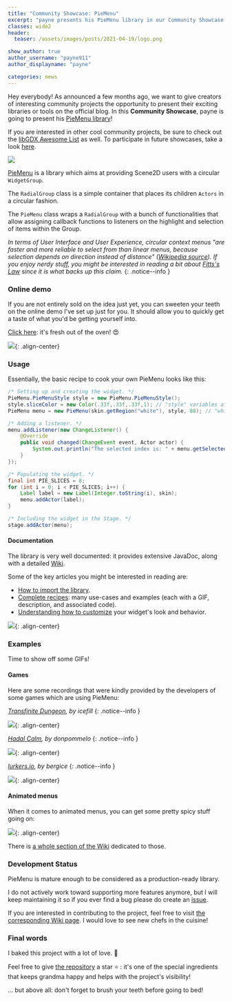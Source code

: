 ```yaml
---
title: "Community Showcase: PieMenu"
excerpt: "payne presents his PieMenu library in our Community Showcase!"
classes: wide2
header:
  teaser: /assets/images/posts/2021-04-19/logo.png 

show_author: true
author_username: "payne911"
author_displayname: "payne"

categories: news
---
```


 <div class="notice--primary">
   <p>
     Hey everybody! As announced a few months ago, we want to give creators of interesting community projects the opportunity to present their exciting libraries or tools on the official blog. In this <b>Community Showcase</b>, payne is going to present his <a href="https://github.com/payne911/PieMenu#readme">PieMenu library</a>!
   </p>
   <p>
     If you are interested in other cool community projects, be sure to check out the <a href="https://github.com/rafaskb/awesome-libgdx#readme">libGDX Awesome List</a> as well. To participate in future showcases, take a look <a href="https://github.com/libgdx/libgdx.github.io/wiki/Community-Showcases">here</a>.
   </p>
 </div>


![](/assets/images/posts/2021-04-19/logo.png)

[PieMenu](https://github.com/payne911/PieMenu/) is a library which aims at providing Scene2D users with a circular `WidgetGroup`.

The `RadialGroup` class is a simple container that places its children `Actors` in a circular fashion.

The `PieMenu` class wraps a `RadialGroup` with a bunch of functionalities that allow assigning callback functions to listeners on the highlight and selection of items within the Group.

_In terms of User Interface and User Experience, circular context menus "are faster and more reliable to select from than linear menus, because selection depends on direction instead of distance" ([Wikipedia source](https://en.wikipedia.org/wiki/Pie_menu#Comparison_with_other_interaction_techniques)). If you enjoy nerdy stuff, you might be interested in reading a bit about [Fitts's Law](https://en.wikipedia.org/wiki/Fitts%27s_law#Implications_for_UI_design) since it is what backs up this claim._
{: .notice--info }

### Online demo
If you are not entirely sold on the idea just yet, you can sweeten your teeth on the online demo I've set up just for you. It should allow you to quickly get a taste of what you'd be getting yourself into.

[Click here](https://payne911.github.io/PieMenu/): it's fresh out of the oven! 😍

![](/assets/images/posts/2021-04-19/website_demo.gif){: .align-center}

### Usage
Essentially, the basic recipe to cook your own PieMenu looks like this:

```java
/* Setting up and creating the widget. */
PieMenu.PieMenuStyle style = new PieMenu.PieMenuStyle();
style.sliceColor = new Color(.33f,.33f,.33f,1); // "style" variables affect the way the widget looks
PieMenu menu = new PieMenu(skin.getRegion("white"), style, 80); // "white" would be a 1x1 white pixel

/* Adding a listener. */
menu.addListener(new ChangeListener() {
    @Override
    public void changed(ChangeEvent event, Actor actor) {
        System.out.println("The selected index is: " + menu.getSelectedIndex());
    }
});

/* Populating the widget. */
final int PIE_SLICES = 8;
for (int i = 0; i < PIE_SLICES; i++) {
    Label label = new Label(Integer.toString(i), skin);
    menu.addActor(label);
}

/* Including the widget in the Stage. */
stage.addActor(menu);
```

#### Documentation
The library is very well documented: it provides extensive JavaDoc, along with a detailed [Wiki](https://github.com/payne911/PieMenu/wiki#table-of-contents).

Some of the key articles you might be interested in reading are:
* [How to import the library](https://github.com/payne911/PieMenu/wiki/Integrating-this-library).
* [Complete recipes](https://github.com/payne911/PieMenu/wiki/Examples): many use-cases and examples (each with a GIF, description, and associated code).
* [Understanding how to customize](https://github.com/payne911/PieMenu/wiki/Customizing-the-widget) your widget's look and behavior.

![](/assets/images/posts/2021-04-19/documentation_infographic.png){: .align-center}

### Examples
Time to show off some GIFs!

#### Games
Here are some recordings that were kindly provided by the developers of some games which are using PieMenu:

_[Transfinite Dungeon](https://store.steampowered.com/app/1290750/Transfinite_Dungeon/), by icefill_
{: .notice--info }

![](/assets/images/posts/2021-04-19/games/TransfiniteDungeon_icefill.gif){: .align-center}

_[Hadal Calm](https://donpommelo.itch.io/hadal-calm), by donpommelo_
{: .notice--info }

![](/assets/images/posts/2021-04-19/games/HadalCalm_donpommelo.gif){: .align-center}

_[lurkers.io](https://lurkers.io/), by bergice_
{: .notice--info }

![](/assets/images/posts/2021-04-19/games/Lurkers_bergice.gif){: .align-center}

#### Animated menus
When it comes to animated menus, you can get some pretty spicy stuff going on:

![](/assets/images/posts/2021-04-19/custom_animation.gif){: .align-center}

There is [a whole section of the Wiki](https://github.com/payne911/PieMenu/wiki/Animated-widget) dedicated to those.

### Development Status
PieMenu is mature enough to be considered as a production-ready library.

I do not actively work toward supporting more features anymore, but I will keep maintaining it so if you ever find a bug please do create an [issue](https://github.com/payne911/PieMenu/issues).

If you are interested in contributing to the project, feel free to visit [the corresponding Wiki page](https://github.com/payne911/PieMenu/wiki/Contributing). I would love to see new chefs in the cuisine!

### Final words
I baked this project with a lot of love. 💖

Feel free to give [the repository](https://github.com/payne911/PieMenu/) a star ⭐ : it's one of the special ingredients that keeps grandma happy and helps with the project's visibility!

... but above all: don't forget to brush your teeth before going to bed!